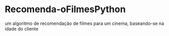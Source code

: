 # Recomenda-oFilmesPython
um algoritmo de recomendação de filmes para um cinema, baseando-se na idade do cliente
